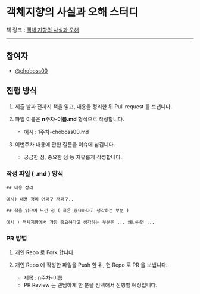 # 객체지향의 사실과 오해 스터디

책 링크 : [객체 지향의 사실과 오해](https://www.yes24.com/Product/Goods/18249021)

---

## 참여자

- [@choboss00](https://github.com/choboss00)


## 진행 방식

1. 제출 날짜 전까지 책을 읽고, 내용을 정리한 뒤 Pull request 를 보냅니다.

2. 파일 이름은 **n주차-이름.md** 형식으로 작성합니다.
   - 예시 : 1주차-choboss00.md

3. 이번주차 내용에 관한 질문을 이슈에 남깁니다.
   - 궁금한 점, 중요한 점 등 자유롭게 작성합니다.

### 작성 파일 ( .md ) 양식

```
## 내용 정리

예시) 내용 정리 어쩌구 저쩌구..

## 책을 읽으며 느낀 점 ( 혹은 중요하다고 생각하는 부분 )

예시 ) 객체지향에서 가장 중요하다고 생각하는 부분은 ... 왜냐하면 ... 

```

### PR 방법
1. 개인 Repo 로 Fork 합니다.
2. 개인 Repo 에 작성한 파일을 Push 한 뒤, 현 Repo 로 PR 을 보냅니다.
   
   - 제목 : n주차-이름
   - PR Review 는 랜덤하게 한 분을 선택해서 진행할 예정입니다.
